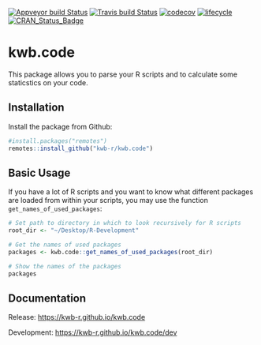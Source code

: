 
[![Appveyor build Status](https://ci.appveyor.com/api/projects/status/github/KWB-R/kwb.code?branch=master&svg=true)](https://ci.appveyor.com/project/KWB-R/kwb-code/branch/master) [![Travis build Status](https://travis-ci.org/KWB-R/kwb.code.svg?branch=master)](https://travis-ci.org/KWB-R/kwb.code) [![codecov](https://codecov.io/github/KWB-R/kwb.code/branch/master/graphs/badge.svg)](https://codecov.io/github/KWB-R/kwb.code) [![lifecycle](https://img.shields.io/badge/lifecycle-experimental-orange.svg)](https://www.tidyverse.org/lifecycle/#experimental) [![CRAN\_Status\_Badge](https://www.r-pkg.org/badges/version/kwb.code)]()

# kwb.code

This package allows you to parse your R scripts and to calculate some staticstics on your code.

## Installation

Install the package from Github:

``` r
#install.packages("remotes")
remotes::install_github("kwb-r/kwb.code")
```

## Basic Usage

If you have a lot of R scripts and you want to know what different packages are loaded from within your scripts, you may use the function `get_names_of_used_packages`:

``` r
# Set path to directory in which to look recursively for R scripts
root_dir <- "~/Desktop/R-Development"

# Get the names of used packages  
packages <- kwb.code::get_names_of_used_packages(root_dir)

# Show the names of the packages
packages
```

## Documentation

Release: <https://kwb-r.github.io/kwb.code>

Development: <https://kwb-r.github.io/kwb.code/dev>
